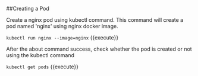 ##Creating a Pod

Create a nginx pod using kubectl command.  This command will create a pod named 'nginx' using nginx docker image.

`kubectl run nginx --image=nginx` {{execute}}

After the about command success, check whether the pod is created or not using the kubectl command

`kubectl get pods` {{execute}}

